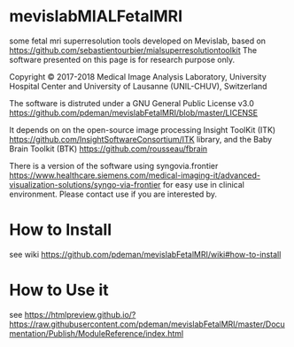 # mevislabMIALFetalMRI
some fetal mri superresolution tools developed on Mevislab, based on https://github.com/sebastientourbier/mialsuperresolutiontoolkit
The software presented on this page is for research purpose only.

Copyright © 2017-2018 Medical Image Analysis Laboratory, University Hospital Center and University of Lausanne (UNIL-CHUV), Switzerland

The software is distruted under a GNU General Public License v3.0 https://github.com/pdeman/mevislabFetalMRI/blob/master/LICENSE

It depends on on the open-source image processing Insight ToolKit (ITK) https://github.com/InsightSoftwareConsortium/ITK library, and the Baby Brain Toolkit (BTK) https://github.com/rousseau/fbrain

There is a version of the software using syngovia.frontier https://www.healthcare.siemens.com/medical-imaging-it/advanced-visualization-solutions/syngo-via-frontier for easy use in clinical environment. Please contact use if you are interested by.

# How to Install

see wiki https://github.com/pdeman/mevislabFetalMRI/wiki#how-to-install

# How to Use it

see https://htmlpreview.github.io/?https://raw.githubusercontent.com/pdeman/mevislabFetalMRI/master/Documentation/Publish/ModuleReference/index.html
